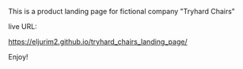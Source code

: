 This is a product landing page for fictional company "Tryhard Chairs"

live URL:

https://eljurim2.github.io/tryhard_chairs_landing_page/

Enjoy!

